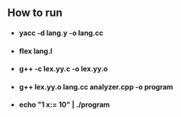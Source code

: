 ## How to run
- #### yacc -d lang.y -o lang.cc
- #### flex lang.l
- #### g++ -c lex.yy.c -o lex.yy.o
- #### g++ lex.yy.o lang.cc analyzer.cpp -o program
- #### echo "1 x:= 10" | ./program
